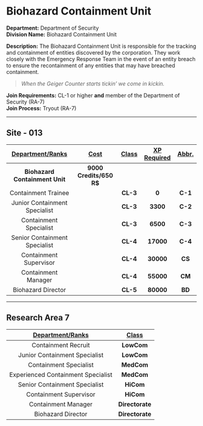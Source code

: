 # Biohazard Containment Unit

**Department:** Department of Security  
**Division Name:** Biohazard Containment Unit

**Description:** The Biohazard Containment Unit is responsible for the tracking and containment of entities discovered by the corporation. They work closely with the Emergency Response Team in the event of an entity breach to ensure the recontainment of any entities that may have breached containment.

> *When the Geiger Counter starts tickin’ we come in kickin.*

**Join Requirements:** CL-1 or higher **and** member of the Department of Security (RA-7)  
**Join Process:** Tryout (RA-7)

---

## Site - 013

| **<ins>Department/Ranks</ins>** | **<ins>Cost</ins>** | **<ins>Class</ins>** | **<ins>XP Required</ins>** | **<ins>Abbr.</ins>** |
|:---:|:---:|:---:|:---:|:---:|
| **Biohazard Containment Unit** | **9000 Credits/650 R$** |  |  |  |
| Containment Trainee |  | **CL-3** | **0** | **C-1** |
| Junior Containment Specialist |  | **CL-3** | **3300** | **C-2** |
| Containment Specialist |  | **CL-3** | **6500** | **C-3** |
| Senior Containment Specialist |  | **CL-4** | **17000** | **C-4** |
| Containment Supervisor |  | **CL-4** | **30000** | **CS** |
| Containment Manager |  | **CL-4** | **55000** | **CM** |
| Biohazard Director |  | **CL-5** | **80000** | **BD** |

---

## Research Area 7
| **<ins>Department/Ranks</ins>** | **<ins>Class</ins>** |
|:---:|:---:|
| Containment Recruit | **LowCom** |
| Junior Containment Specialist | **LowCom** |
| Containment Specialist | **MedCom** |
| Experienced Containment Specialist | **MedCom** |
| Senior Containment Specialist | **HiCom** |
| Containment Supervisor | **HiCom** |
| Containment Manager | **Directorate** |
| Biohazard Director | **Directorate** |
